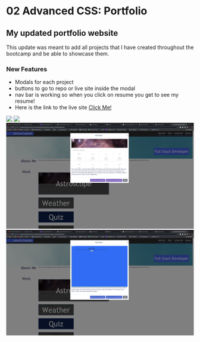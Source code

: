 # 02 Advanced CSS: Portfolio

## My updated portfolio website
This update was meant to add all projects that I have created throughout the bootcamp and be able to showcase them.
### New Features 
- Modals for each project
- buttons to go to repo or live site inside the modal
- nav bar is working so when you click on resume you get to see my resume! 
- Here is the link to the live site [Click Me!](https://arecio3.github.io/portfolio-website-homework/)



<img src="screenshots/Screen Shot 2021-04-13 at 9.19.15 PM.png"></img>
<img src="screenshots/Screen Shot 2021-04-13 at 9.19.21 PM.png"></img>
<img src="screenshots/Screen Shot 2021-04-13 at 9.19.37 PM.png"></img>
<img src="screenshots/Screen Shot 2021-04-13 at 9.19.51 PM.png"></img>


